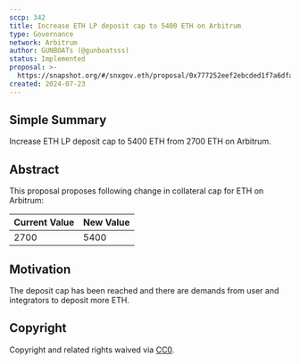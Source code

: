 ```yaml
---
sccp: 342
title: Increase ETH LP deposit cap to 5400 ETH on Arbitrum
type: Governance
network: Arbitrum
author: GUNBOATs (@gunboatsss)
status: Implemented
proposal: >-
  https://snapshot.org/#/snxgov.eth/proposal/0x777252eef2ebcded1f7a6dfadc88f18cac338f44a15fdfa0a1232affd30b2111
created: 2024-07-23
---
```


<!--You can leave these HTML comments in your merged SCCP and delete the visible duplicate text guides, they will not appear and may be helpful to refer to if you edit it again. This is the suggested template for new SCCPs. Note that an SCCP number will be assigned by an editor. When opening a pull request to submit your SCCP, please use an abbreviated title in the filename, `sccp-draft_title_abbrev.md`. The title should be 44 characters or less.-->


## Simple Summary

<!--"If you can't explain it simply, you don't understand it well enough." Provide a simplified and layman-accessible explanation of the SCCP.-->

Increase ETH LP deposit cap to 5400 ETH from 2700 ETH on Arbitrum.

## Abstract

<!--A short (~200 word) description of the variable change proposed.-->

This proposal proposes following change in collateral cap for ETH on Arbitrum:

| Current Value | New Value |
|---------------|-----------|
|           2700|       5400|

## Motivation

<!--The motivation is critical for SCCPs that want to update variables within Synthetix. It should clearly explain why the existing variable is not incentive aligned. SCCP submissions without sufficient motivation may be rejected outright.-->

The deposit cap has been reached and there are demands from user and integrators to deposit more ETH.

## Copyright

Copyright and related rights waived via [CC0](https://creativecommons.org/publicdomain/zero/1.0/).
